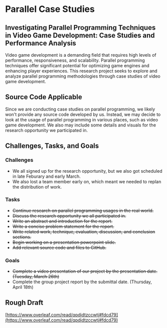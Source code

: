 # Parallel Case Studies

## Investigating Parallel Programming Techniques in Video Game Development: Case Studies and Performance Analysis
Video game development is a demanding field that requires high levels of performance, responsiveness, and scalability.
Parallel programming techniques offer significant potential for optimizing game engines and enhancing player experiences.
This research project seeks to explore and analyze parallel programming methodologies through case studies of video game development.

## Source Code Applicable
Since we are conducting case studies on parallel programming, we likely won't provide any source code developed by us.
Instead, we may decide to look at the usage of parallel programming in various places, such as video game development.
We also may include some details and visuals for the research opportunity we participated in.

## Challenges, Tasks, and Goals
### Challenges
- We all signed up for the research opportunity, but we also got scheduled in late Feburary and early March.
- We also lost a team member early on, which meant we needed to replan the distribution of work.

### Tasks
- ~~Continue research on parallel programming usages in the real world.~~
- ~~Discuss the research opportunity we all participated in.~~
- ~~Write an abstract and introduction for the report.~~
- ~~Write a concise problem statement for the report.~~
- ~~Write related work, technique, evaluation, discussion, and conclusion sections.~~
- ~~Begin working on a presentation powerpoint slide.~~
- ~~Add relevant source code and files to GitHub.~~

### Goals
- ~~Complete a video presentation of our project by the presentation date. (Tuesday, March 26th)~~
- Complete the group project report by the submittal date. (Thursday, April 18th)

## Rough Draft
[https://www.overleaf.com/read/qpdjdtzccwtj#fdcd79](https://www.overleaf.com/read/qpdjdtzccwtj#fdcd79)
